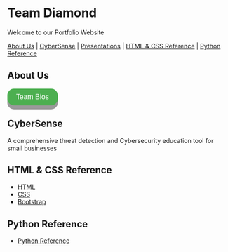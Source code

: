 # Team Diamond

Welcome to our Portfolio Website

[About Us](#about-us) | [CyberSense](#cybersense) | [Presentations](presentations.md) | [HTML & CSS Reference](#html--css-reference) | [Python Reference](#python-reference)

## About Us

<a href="https://KyleHubbs008.github.io/CS410_Diamond/team_bios.html" style="text-decoration: none;">
    <button style="
        display: inline-block;
        padding: 10px 20px;
        font-size: 16px;
        cursor: pointer;
        text-align: center;
        text-decoration: none;
        outline: none;
        color: #fff;
        background-color: #4CAF50;
        border: none;
        border-radius: 15px;
        box-shadow: 0 9px #999;">
        Team Bios
    </button>
</a>


## CyberSense

A comprehensive threat detection and Cybersecurity education tool for small businesses


## HTML & CSS Reference

  - [HTML](https://www.w3schools.com/html/default.asp)
  - [CSS](https://www.w3schools.com/css/default.asp)
  - [Bootstrap](https://www.w3schools.com/bootstrap5/index.php)


## Python Reference

  - [Python Reference](https://docs.python.org/3/reference/index.html)


